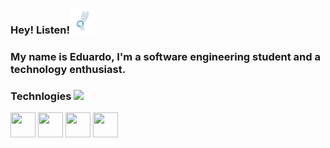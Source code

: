 ### Hey! Listen!<img src="Assets/navi.gif" width="40px" height="40px">

### My name is Eduardo, I'm a software engineering student and a technology enthusiast.


### Technlogies <img src="https://cdn.jsdelivr.net/gh/devicons/devicon/icons/vscode/vscode-original.svg" width="25px" />
          

<img src="https://cdn.jsdelivr.net/gh/devicons/devicon/icons/java/java-original-wordmark.svg" width="40px" height="40px" /> <img src="https://cdn.jsdelivr.net/gh/devicons/devicon/icons/javascript/javascript-original.svg" width="40px" height="40px" /> <img src="https://cdn.jsdelivr.net/gh/devicons/devicon/icons/html5/html5-original-wordmark.svg" width="40px" height="40px"/> <img src="https://cdn.jsdelivr.net/gh/devicons/devicon/icons/css3/css3-original-wordmark.svg" width="40px" height="40px"/>
          
          
          
          

<!--
**eduabdala/eduabdala** is a ✨ _special_ ✨ repository because its `README.md` (this file) appears on your GitHub profile.

Here are some ideas to get you started:

- 🔭 I’m currently working on ...
- 🌱 I’m currently learning ...
- 👯 I’m looking to collaborate on ...
- 🤔 I’m looking for help with ...
- 💬 Ask me about ...
- 📫 How to reach me: ...
- 😄 Pronouns: ...
- ⚡ Fun fact: ...
-->
